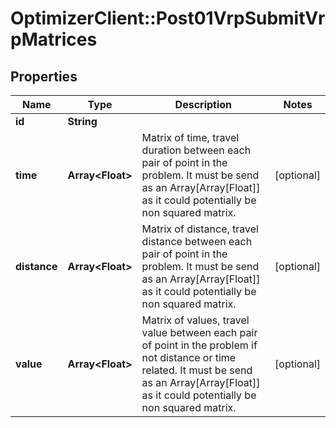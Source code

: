 # OptimizerClient::Post01VrpSubmitVrpMatrices

## Properties
Name | Type | Description | Notes
------------ | ------------- | ------------- | -------------
**id** | **String** |  | 
**time** | **Array&lt;Float&gt;** | Matrix of time, travel duration between each pair of point in the problem. It must be send as an Array[Array[Float]] as it could potentially be non squared matrix. | [optional] 
**distance** | **Array&lt;Float&gt;** | Matrix of distance, travel distance between each pair of point in the problem. It must be send as an Array[Array[Float]] as it could potentially be non squared matrix. | [optional] 
**value** | **Array&lt;Float&gt;** | Matrix of values, travel value between each pair of point in the problem if not distance or time related. It must be send as an Array[Array[Float]] as it could potentially be non squared matrix. | [optional] 


